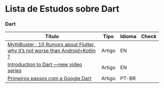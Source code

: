 # Lista de Estudos sobre Dart

### Dart
 Título | Tipo  | Idioma | Check
------- | ------  | ------ | ------
[MythBuster : 10 Rumors about Flutter, why it’s not worse than Android+Kotlin ?](https://proandroiddev.com/mythbuster-10-rumors-about-flutter-why-its-not-worse-than-android-kotlin-f1a1acbe587d) | Artigo | EN |
[Introduction to Dart —new video series](https://medium.com/coding-with-flutter/introduction-to-dart-new-video-series-e4042a94135a) | Artigo | EN |
[Primeiros passos com a Google Dart](https://www.devmedia.com.br/primeiros-passos-com-a-google-dart/32954) | Artigo | PT-BR |
